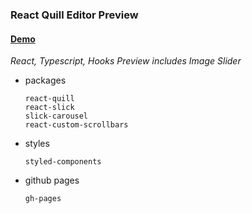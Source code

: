 
### React Quill Editor Preview

#### [Demo](https://kdilot.github.io/react-quill-preview/)

*React, Typescript, Hooks*
*Preview includes Image Slider*

-   packages

        react-quill
        react-slick
        slick-carousel
        react-custom-scrollbars

-   styles

        styled-components

-   github pages

        gh-pages
